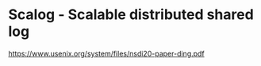 # Scalog - Scalable distributed shared log

https://www.usenix.org/system/files/nsdi20-paper-ding.pdf
